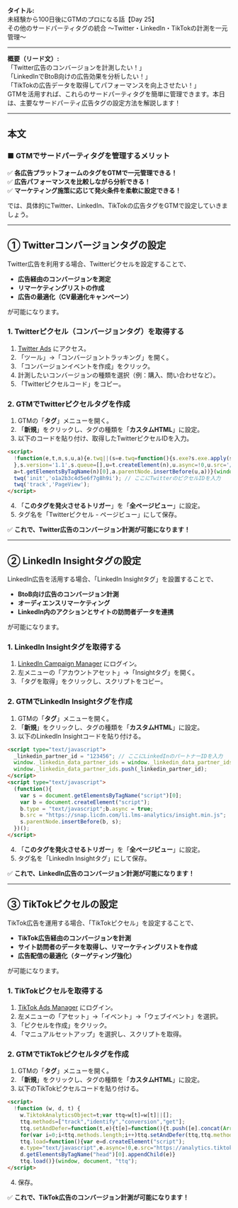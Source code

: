 **タイトル:**\
未経験から100日後にGTMのプロになる話【Day 25】\
その他のサードパーティタグの統合 〜Twitter・LinkedIn・TikTokの計測を一元管理〜

---

**概要（リード文）:**\
「Twitter広告のコンバージョンを計測したい！」\
「LinkedInでBtoB向けの広告効果を分析したい！」\
「TikTokの広告データを取得してパフォーマンスを向上させたい！」\
GTMを活用すれば、これらのサードパーティタグを簡単に管理できます。本日は、主要なサードパーティ広告タグの設定方法を解説します！

---

## **本文**

### ■ GTMでサードパーティタグを管理するメリット

✅ **各広告プラットフォームのタグをGTMで一元管理できる！**\
✅ **広告パフォーマンスを比較しながら分析できる！**\
✅ **マーケティング施策に応じて発火条件を柔軟に設定できる！**

では、具体的にTwitter、LinkedIn、TikTokの広告タグをGTMで設定していきましょう。

---

## **① Twitterコンバージョンタグの設定**

Twitter広告を利用する場合、Twitterピクセルを設定することで、

- **広告経由のコンバージョンを測定**
- **リマーケティングリストの作成**
- **広告の最適化（CV最適化キャンペーン）**

が可能になります。

### **1. Twitterピクセル（コンバージョンタグ）を取得する**

1. [Twitter Ads](https://ads.twitter.com/) にアクセス。
2. 「ツール」→「コンバージョントラッキング」を開く。
3. 「コンバージョンイベントを作成」をクリック。
4. 計測したいコンバージョンの種類を選択（例：購入、問い合わせなど）。
5. 「Twitterピクセルコード」をコピー。

### **2. GTMでTwitterピクセルタグを作成**

1. GTMの「**タグ**」メニューを開く。
2. 「**新規**」をクリックし、タグの種類を「**カスタムHTML**」に設定。
3. 以下のコードを貼り付け、取得したTwitterピクセルIDを入力。

```html
<script>
  !function(e,t,n,s,u,a){e.twq||(s=e.twq=function(){s.exe?s.exe.apply(s,arguments):s.queue.push(arguments);
  },s.version='1.1',s.queue=[],u=t.createElement(n),u.async=!0,u.src='//static.ads-twitter.com/uwt.js',
  a=t.getElementsByTagName(n)[0],a.parentNode.insertBefore(u,a))}(window,document,'script');
  twq('init','o1a2b3c4d5e6f7g8h9i'); // ここにTwitterのピクセルIDを入力
  twq('track','PageView');
</script>
```

4. 「**このタグを発火させるトリガー**」を「**全ページビュー**」に設定。
5. タグ名を「Twitterピクセル - ページビュー」にして保存。

✅ **これで、Twitter広告のコンバージョン計測が可能になります！**

---

## **② LinkedIn Insightタグの設定**

LinkedIn広告を活用する場合、「LinkedIn Insightタグ」を設置することで、

- **BtoB向け広告のコンバージョン計測**
- **オーディエンスリマーケティング**
- **LinkedIn内のアクションとサイトの訪問者データを連携**

が可能になります。

### **1. LinkedIn Insightタグを取得する**

1. [LinkedIn Campaign Manager](https://www.linkedin.com/campaignmanager/) にログイン。
2. 左メニューの「アカウントアセット」→「Insightタグ」を開く。
3. 「タグを取得」をクリックし、スクリプトをコピー。

### **2. GTMでLinkedIn Insightタグを作成**

1. GTMの「**タグ**」メニューを開く。
2. 「**新規**」をクリックし、タグの種類を「**カスタムHTML**」に設定。
3. 以下のLinkedIn Insightコードを貼り付ける。

```html
<script type="text/javascript">
  _linkedin_partner_id = "123456"; // ここにLinkedInのパートナーIDを入力
  window._linkedin_data_partner_ids = window._linkedin_data_partner_ids || [];
  window._linkedin_data_partner_ids.push(_linkedin_partner_id);
</script>
<script type="text/javascript">
  (function(){
    var s = document.getElementsByTagName("script")[0];
    var b = document.createElement("script");
    b.type = "text/javascript";b.async = true;
    b.src = "https://snap.licdn.com/li.lms-analytics/insight.min.js";
    s.parentNode.insertBefore(b, s);
  })();
</script>
```

4. 「**このタグを発火させるトリガー**」を「**全ページビュー**」に設定。
5. タグ名を「LinkedIn Insightタグ」にして保存。

✅ **これで、LinkedIn広告のコンバージョン計測が可能になります！**

---

## **③ TikTokピクセルの設定**

TikTok広告を運用する場合、「TikTokピクセル」を設定することで、

- **TikTok広告経由のコンバージョンを計測**
- **サイト訪問者のデータを取得し、リマーケティングリストを作成**
- **広告配信の最適化（ターゲティング強化）**

が可能になります。

### **1. TikTokピクセルを取得する**

1. [TikTok Ads Manager](https://ads.tiktok.com/) にログイン。
2. 左メニューの「アセット」→「イベント」→「ウェブイベント」を選択。
3. 「ピクセルを作成」をクリック。
4. 「マニュアルセットアップ」を選択し、スクリプトを取得。

### **2. GTMでTikTokピクセルタグを作成**

1. GTMの「**タグ**」メニューを開く。
2. 「**新規**」をクリックし、タグの種類を「**カスタムHTML**」に設定。
3. 以下のTikTokピクセルコードを貼り付ける。

```html
<script>
  !function (w, d, t) {
    w.TiktokAnalyticsObject=t;var ttq=w[t]=w[t]||[];
    ttq.methods=["track","identify","conversion","get"];
    ttq.setAndDefer=function(t,e){t[e]=function(){t.push([e].concat(Array.prototype.slice.call(arguments,0)))}}
    for(var i=0;i<ttq.methods.length;i++)ttq.setAndDefer(ttq,ttq.methods[i]);
    ttq.load=function(){var e=d.createElement("script");
    e.type="text/javascript",e.async=!0,e.src="https://analytics.tiktok.com/i18n/pixel/sdk.js?sdkid=YOUR_PIXEL_ID",
    d.getElementsByTagName("head")[0].appendChild(e)}
    ttq.load()}(window, document, "ttq");
</script>
```

4. 保存。

✅ **これで、TikTok広告のコンバージョン計測が可能になります！**

